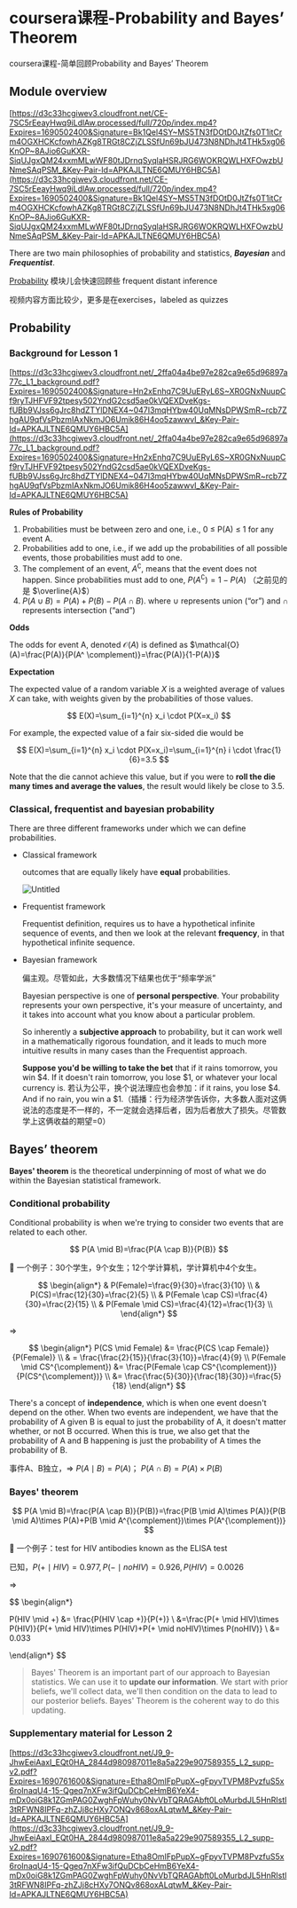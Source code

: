 # coursera课程-Probability and Bayes’ Theorem




coursera课程-简单回顾Probability and Bayes’ Theorem

<!--more-->



## Module overview

[https://d3c33hcgiwev3.cloudfront.net/CE-7SC5rEeayHwq9iLdlAw.processed/full/720p/index.mp4?Expires=1690502400&Signature=Bk1Qel4SY~MS5TN3fDOtD0JtZfs0T1itCrm4OGXHCKcfowhAZKg8TRGt8CZjZLSSfUn69bJU473N8NDhJt4THk5xg06KnOP~8AJio6GuKXR-SiqUJgxQM24xxmMLwWF80tJDrnqSyqlaHSRJRG6WOKRQWLHXFOwzbUNmeSAqPSM_&Key-Pair-Id=APKAJLTNE6QMUY6HBC5A](https://d3c33hcgiwev3.cloudfront.net/CE-7SC5rEeayHwq9iLdlAw.processed/full/720p/index.mp4?Expires=1690502400&Signature=Bk1Qel4SY~MS5TN3fDOtD0JtZfs0T1itCrm4OGXHCKcfowhAZKg8TRGt8CZjZLSSfUn69bJU473N8NDhJt4THk5xg06KnOP~8AJio6GuKXR-SiqUJgxQM24xxmMLwWF80tJDrnqSyqlaHSRJRG6WOKRQWLHXFOwzbUNmeSAqPSM_&Key-Pair-Id=APKAJLTNE6QMUY6HBC5A)

There are two main philosophies of probability and statistics, ***Bayesian*** and ***Frequentist***.

[Probability](https://www.notion.so/Probability-7f69aa1d4d9a4ea09d829ab6a57070ab?pvs=21) 模块儿会快速回顾些 frequent distant inference

视频内容方面比较少，更多是在exercises，labeled as quizzes

## Probability

### Background for Lesson 1

[https://d3c33hcgiwev3.cloudfront.net/_2ffa04a4be97e282ca9e65d96897a77c_L1_background.pdf?Expires=1690502400&Signature=Hn2xEnhq7C9UuERyL6S~XR0GNxNuupCf9ryTJHFVF92tpesy502YndG2csd5ae0kVQEXDveKgs-fUBb9VJss6gJrc8hdZTYlDNEX4~047I3mqHYbw40UqMNsDPWSmR~rcb7ZhgAU9qfVsPbzmIAxNkmJO6Umik86H4oo5zawwvI_&Key-Pair-Id=APKAJLTNE6QMUY6HBC5A](https://d3c33hcgiwev3.cloudfront.net/_2ffa04a4be97e282ca9e65d96897a77c_L1_background.pdf?Expires=1690502400&Signature=Hn2xEnhq7C9UuERyL6S~XR0GNxNuupCf9ryTJHFVF92tpesy502YndG2csd5ae0kVQEXDveKgs-fUBb9VJss6gJrc8hdZTYlDNEX4~047I3mqHYbw40UqMNsDPWSmR~rcb7ZhgAU9qfVsPbzmIAxNkmJO6Umik86H4oo5zawwvI_&Key-Pair-Id=APKAJLTNE6QMUY6HBC5A)

**Rules of Probability**

1. Probabilities must be between zero and one, i.e., 0 ≤ P(A) ≤ 1 for any event A.
2. Probabilities add to one, i.e., if we add up the probabilities of all possible events, those
probabilities must add to one.
3. The complement of an event, $A^ \complement$, means that the event does not happen. Since probabilities
must add to one, $P(A^\complement)=1-P(A)$   （之前见的是 $\overline{A}$）
4. $P(A \cup B)=P(A)+P(B)-P(A \cap B)$. where $\cup$ represents union (“or”) and $\cap$ represents intersection (“and”)

**Odds**

The odds for event A, denoted $\mathcal{O}(A)$ is defined as $\mathcal{O}(A)=\frac{P(A)}{P(A^ \complement)}=\frac{P(A)}{1-P(A)}$

**Expectation**

The expected value of a random variable $X$ is a weighted average of values $X$ can take, with
weights given by the probabilities of those values.

$$
E(X)=\sum_{i=1}^{n} x_i \cdot P(X=x_i)
$$

For example, the expected value of a fair six-sided die would be

$$
E(X)=\sum_{i=1}^{n} x_i \cdot P(X=x_i)=\sum_{i=1}^{n} i \cdot \frac{1}{6}=3.5
$$

Note that the die cannot achieve this value, but if you were to **roll the die many times and
average the values**, the result would likely be close to $3.5$.

### **Classical, frequentist and bayesian probability**

There are three different frameworks under which we can define probabilities.

- Classical framework
  
    outcomes that are equally likely have **equal** probabilities.
    
    ![Untitled](Probability%20and%20Bayes%E2%80%99%20Theorem%209c5c1098e5f84d6b8f23b5d45c2023ec/Untitled.png)
    
- Frequentist framework
  
    Frequentist definition, requires us to have a hypothetical infinite sequence of events, and then we look at the relevant **frequency**, in that hypothetical infinite sequence.
    
- Bayesian framework
  
    偏主观。尽管如此，大多数情况下结果也优于“频率学派”
    
    Bayesian perspective is one of **personal perspective**. Your probability represents your own perspective, it's your measure of uncertainty, and it takes into account what you know about a particular problem.
    
    So inherently a **subjective approach** to probability, but it can work well in a mathematically rigorous foundation, and it leads to much more intuitive results in many cases than the Frequentist approach.
    
    **Suppose you'd be willing to take the bet** that if it rains tomorrow, you win $4. If it doesn't rain tomorrow, you lose $1, or whatever your local currency is. 若认为公平，换个说法理应也会参加：if it rains, you lose $4. And if no rain, you win a $1.（插播：行为经济学告诉你，大多数人面对这俩说法的态度是不一样的，不一定就会选择后者，因为后者放大了损失。尽管数学上这俩收益的期望=0）
    

## Bayes’ theorem

**Bayes' theorem** is the theoretical underpinning of most of what we do within the Bayesian statistical framework.

### **Conditional probability**

Conditional probability is when we're trying to consider two events that are related to each other.

$$
P(A \mid B)=\frac{P(A \cap B)}{P(B)}
$$

🌰 一个例子：30个学生，9个女生；12个学计算机，学计算机中4个女生。 

$$
\begin{align*}
& P(Female)=\frac{9}{30}=\frac{3}{10} \\
& P(CS)=\frac{12}{30}=\frac{2}{5} \\
& P(Female \cap CS)=\frac{4}{30}=\frac{2}{15} \\
& P(Female \mid CS)=\frac{4}{12}=\frac{1}{3} \\
\end{align*}
$$

⇒

$$
\begin{align*}
P(CS \mid Female) &= \frac{P(CS \cap Female)}{P(Female)} \\ 
& = \frac{\frac{2}{15}}{\frac{3}{10}}=\frac{4}{9} \\
P(Female \mid CS^{\complement}) &= \frac{P(Female \cap CS^{\complement})}{P(CS^{\complement})} \\
&= \frac{\frac{5}{30}}{\frac{18}{30}}=\frac{5}{18}
\end{align*}
$$

There's a concept of **independence**, which is when one event doesn't depend on the other. When two events are independent, we have that the probability of A given B is equal to just the probability of A, it doesn't matter whether, or not B occurred. When this is true, we also get that the probability of A and B happening is just the probability of A times the probability of B.

事件A、B独立，⇒ $P(A \mid B)=P(A)$； $P(A\cap B)=P(A) \times P(B)$

### **Bayes' theorem**

$$
P(A \mid B)=\frac{P(A \cap B)}{P(B)}=\frac{P(B \mid A)\times P(A)}{P(B \mid A)\times P(A)+P(B \mid A^{\complement})\times P(A^{\complement})}
$$

🌰 一个例子：test for HIV antibodies known as the ELISA test

已知，$P(+ \mid HIV)=0.977,P(- \mid no HIV)=0.926,P(HIV)=0.0026$

⇒ 

$$
\begin{align*}

P(HIV \mid +) &= \frac{P(HIV \cap +)}{P(+)} \\ 
&=\frac{P(+ \mid HIV)\times P(HIV)}{P(+ \mid HIV)\times P(HIV)+P(+ \mid noHIV)\times P(noHIV)} \\
&= 0.033

\end{align*}
$$

> Bayes' Theorem is an important part of our approach to Bayesian statistics. We can use it to **update our information**. We start with prior beliefs, we'll collect data, we'll then condition on the data to lead to our posterior beliefs. Bayes' Theorem is the coherent way to do this updating.
> 

### **Supplementary material for Lesson 2**

[https://d3c33hcgiwev3.cloudfront.net/J9_9-JhwEeiAaxI_EQt0HA_2844d980987011e8a5a229e907589355_L2_supp-v2.pdf?Expires=1690761600&Signature=Etha8OmIFpPupX~gFpyvTVPM8PvzfuS5x6roInaqU4-15-Qgeq7nXFw3ifQuDCbCeHmB6YeX4-mDx0oiG8k1ZGmPAG0ZwghFpWuhy0NvVbTQRAGAbft0LoMurbdJL5HnRIstl3tRFWN8IPFq-zhZJj8cHXy7ONQv868oxALqtwM_&Key-Pair-Id=APKAJLTNE6QMUY6HBC5A](https://d3c33hcgiwev3.cloudfront.net/J9_9-JhwEeiAaxI_EQt0HA_2844d980987011e8a5a229e907589355_L2_supp-v2.pdf?Expires=1690761600&Signature=Etha8OmIFpPupX~gFpyvTVPM8PvzfuS5x6roInaqU4-15-Qgeq7nXFw3ifQuDCbCeHmB6YeX4-mDx0oiG8k1ZGmPAG0ZwghFpWuhy0NvVbTQRAGAbft0LoMurbdJL5HnRIstl3tRFWN8IPFq-zhZJj8cHXy7ONQv868oxALqtwM_&Key-Pair-Id=APKAJLTNE6QMUY6HBC5A)



<head> 
    <script defer src="https://use.fontawesome.com/releases/v5.0.13/js/all.js"></script> 
    <script defer src="https://use.fontawesome.com/releases/v5.0.13/js/v4-shims.js"></script> 
</head> 
<link rel="stylesheet" href="https://use.fontawesome.com/releases/v5.0.13/css/all.css">
